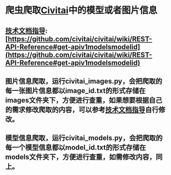 # 爬虫爬取[Civitai](https://civitai.com/)中的模型或者图片信息
## [技术文档指导](https://github.com/civitai/civitai/wiki/REST-API-Reference#get-apiv1modelsmodelid):[https://github.com/civitai/civitai/wiki/REST-API-Reference#get-apiv1modelsmodelid](https://github.com/civitai/civitai/wiki/REST-API-Reference#get-apiv1modelsmodelid)
## 图片信息爬取，运行civitai_images.py，会把爬取的每一张图片信息都以image_id.txt的形式存储在images文件夹下，方便进行查重，如果想要根据自己的需求修改爬取的内容，可以参考[技术文档指导](https://github.com/civitai/civitai/wiki/REST-API-Reference#get-apiv1modelsmodelid)自行修改。
## 模型信息爬取，运行civitai_models.py，会把爬取的每一个模型信息都以model_id.txt的形式存储在models文件夹下，方便进行查重，如需修改内容，同上。
